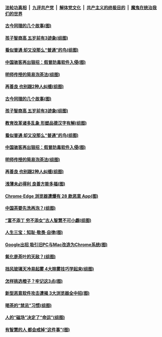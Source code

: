 

####  [法轮功真相](../../../../basic/blob/master/README.md?t=12210302) &nbsp;|&nbsp; [九评共产党](../../../../9ping.md/blob/master/README.md?t=12210302) &nbsp;|&nbsp; [解体党文化](../../../../jtdwh.md/blob/master/README.md?t=12210302)  &nbsp;|&nbsp; [共产主义的终极目的](../../../../gczydzjmd.md/blob/master/README.md?t=12210302) &nbsp;|&nbsp; [魔鬼在统治我们的世界](../../../../mgztzwmdsj.md/blob/master/README.md?t=12210302) 

#### [古今同理的几个故事(图)](../pages/p8/956180.md?t=12210302) 

#### [孩子智商高 五岁前有3迹象(组图)](../pages/p8/956181.md?t=12210302) 

#### [看似普通 却又没那么“普通”的鸟(组图)](../pages/p8/956381.md?t=12210302) 

#### [中国骇客再出狠招：假冒防毒软件入侵(图)](../pages/p8/956367.md?t=12210302) 

#### [明师传授的简易泡茶法(组图)](../pages/p8/955738.md?t=12210302) 

#### [再善良 也别跟2种人纠缠(组图)](../pages/p8/956323.md?t=12210302) 

#### [古今同理的几个故事(图)](../pages/p8/956180.md?t=12210302) 

#### [孩子智商高 五岁前有3迹象(组图)](../pages/p8/956181.md?t=12210302) 

#### [教育改革诸多乱象 形塑品德汉字有解(组图)](../pages/p8/952671.md?t=12210302) 

#### [看似普通 却又没那么“普通”的鸟(组图)](../pages/p8/956381.md?t=12210302) 

#### [中国骇客再出狠招：假冒防毒软件入侵(图)](../pages/p8/956367.md?t=12210302) 

#### [明师传授的简易泡茶法(组图)](../pages/p8/955738.md?t=12210302) 

#### [再善良 也别跟2种人纠缠(组图)](../pages/p8/956323.md?t=12210302) 

#### [浅薄未必得利 良善方能多福(图)](../pages/p8/955924.md?t=12210302) 

#### [Chrome‧Edge 浏览器遭爆有 28 款恶意 App(图)](../pages/p8/956262.md?t=12210302) 

#### [中国茶要先洗再泡？(组图)](../pages/p8/955762.md?t=12210302) 

#### [“富不添丁 穷不添女”古人智慧不可小觑(组图)](../pages/p8/956243.md?t=12210302) 

#### [人生三宝：知耻‧敬畏‧自律(图)](../pages/p8/955921.md?t=12210302) 

#### [Google出招 吸引旧PC与Mac改造为Chrome系统(图)](../pages/p8/956120.md?t=12210302) 

#### [氧化是茶叶的天敌？(组图)](../pages/p8/955760.md?t=12210302) 

#### [挡风玻璃天冷易起雾 4大除雾技巧学起来(组图)](../pages/p8/956086.md?t=12210302) 

#### [怎样挑选橙子？牢记这3点(图)](../pages/p8/955934.md?t=12210302) 

#### [新型恶意软件攻击遭揭 3大浏览器全中招(图)](../pages/p8/956000.md?t=12210302) 

#### [喝茶的“禁忌”习惯(组图)](../pages/p8/955759.md?t=12210302) 

#### [人的“磁场”决定了“命运”(组图)](../pages/p8/955958.md?t=12210302) 

#### [有智慧的人 都会戒掉“这件事”(图)](../pages/p8/955391.md?t=12210302) 

